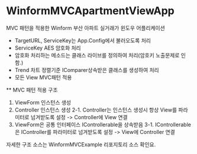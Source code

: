 # WinformMVCApartmentViewApp
MVC 패턴을 적용한 Winform 부산 아파트 실거래가 윈도우 어플리케이션

- TargetURL, ServiceKey는 App.Config에서 불러오도록 처리
- ServiceKey AES 암호화 처리
- 암호화 처리하는 메소드는 클래스 라이브를 정의하여 처리(암호키 노출문제로 인함.)
- Trend 차트 정렬기준 IComparer상속받은 클래스를 생성하여 처리
- 모든 View MVC패턴 적용


** MVC 패턴 적용 구조
1. ViewForm 인스턴스 생성
2. Controller 인스턴스 생성
2-1. Controller는 인스턴스 생성시 항상 View를 파라미터로 넘겨받도록 설정 -> Controller에 View 연결
3. ViewForm은 공통 인터페이스 IControllerable을 상속받음
3-1. IControllerable은 IController를 파라미터로 넘겨받도록 설정 -> View에 Controller 연결

자세한 구조 소스는 WinformMVCExample 리포지토리 소스 확인요.


